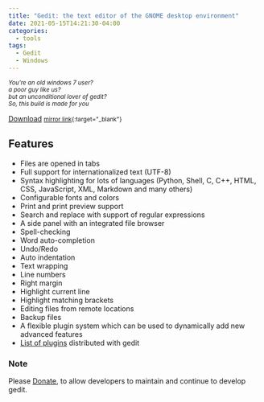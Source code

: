 ```yaml
---
title: "Gedit: the text editor of the GNOME desktop environment"
date: 2021-05-15T14:21:30-04:00
categories:
  - tools
tags:
  - Gedit
  - Windows
---
```


<small>*You're an old windows 7 user?  
a poor guy like us?  
but an unconditional lover of gedit?  
So, this build is made for you*</small>

<a href="https://michyamrane.keybase.pub/gedit/gedit-x86_64-3.38.2.0.exe?dl=1" class="btn btn--success btn--larg"><i class="fas fa-donate fa-fw"></i> Download</a> <small>[mirror link]{:target="_blank"}</small>

## Features

- Files are opened in tabs
- Full support for internationalized text (UTF-8)
- Syntax highlighting for lots of languages (Python, Shell, C, C++, HTML, CSS, JavaScript, XML, Markdown and many others)
- Configurable fonts and colors
- Print and print preview support
- Search and replace with support of regular expressions
- A side panel with an integrated file browser
- Spell-checking
- Word auto-completion
- Undo/Redo
- Auto indentation
- Text wrapping
- Line numbers
- Right margin
- Highlight current line
- Highlight matching brackets
- Editing files from remote locations
- Backup files
- A flexible plugin system which can be used to dynamically add new advanced features
- [List of plugins] distributed with gedit

### Note

Please [Donate], to allow developers to maintain and continue to develop gedit.

[mirror link]: https://mega.nz/file/7r5kwBhS#32NfP5oYtSz4oxLZBriXCDSiZTFXtaTIG8Hf9nZoE70
[List of plugins]: https://gitlab.gnome.org/GNOME/gedit/blob/master/plugins/list-of-gedit-plugins.md
[Donate]: https://www.gnome.org/donate/
